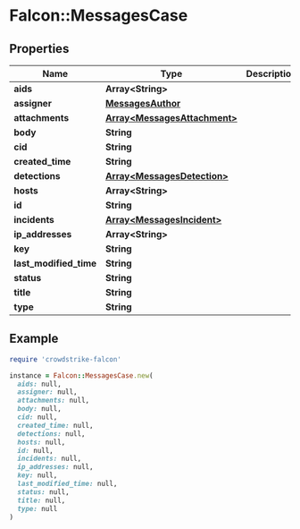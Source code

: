 # Falcon::MessagesCase

## Properties

| Name | Type | Description | Notes |
| ---- | ---- | ----------- | ----- |
| **aids** | **Array&lt;String&gt;** |  |  |
| **assigner** | [**MessagesAuthor**](MessagesAuthor.md) |  |  |
| **attachments** | [**Array&lt;MessagesAttachment&gt;**](MessagesAttachment.md) |  |  |
| **body** | **String** |  |  |
| **cid** | **String** |  |  |
| **created_time** | **String** |  |  |
| **detections** | [**Array&lt;MessagesDetection&gt;**](MessagesDetection.md) |  |  |
| **hosts** | **Array&lt;String&gt;** |  |  |
| **id** | **String** |  |  |
| **incidents** | [**Array&lt;MessagesIncident&gt;**](MessagesIncident.md) |  |  |
| **ip_addresses** | **Array&lt;String&gt;** |  |  |
| **key** | **String** |  |  |
| **last_modified_time** | **String** |  |  |
| **status** | **String** |  |  |
| **title** | **String** |  |  |
| **type** | **String** |  |  |

## Example

```ruby
require 'crowdstrike-falcon'

instance = Falcon::MessagesCase.new(
  aids: null,
  assigner: null,
  attachments: null,
  body: null,
  cid: null,
  created_time: null,
  detections: null,
  hosts: null,
  id: null,
  incidents: null,
  ip_addresses: null,
  key: null,
  last_modified_time: null,
  status: null,
  title: null,
  type: null
)
```

